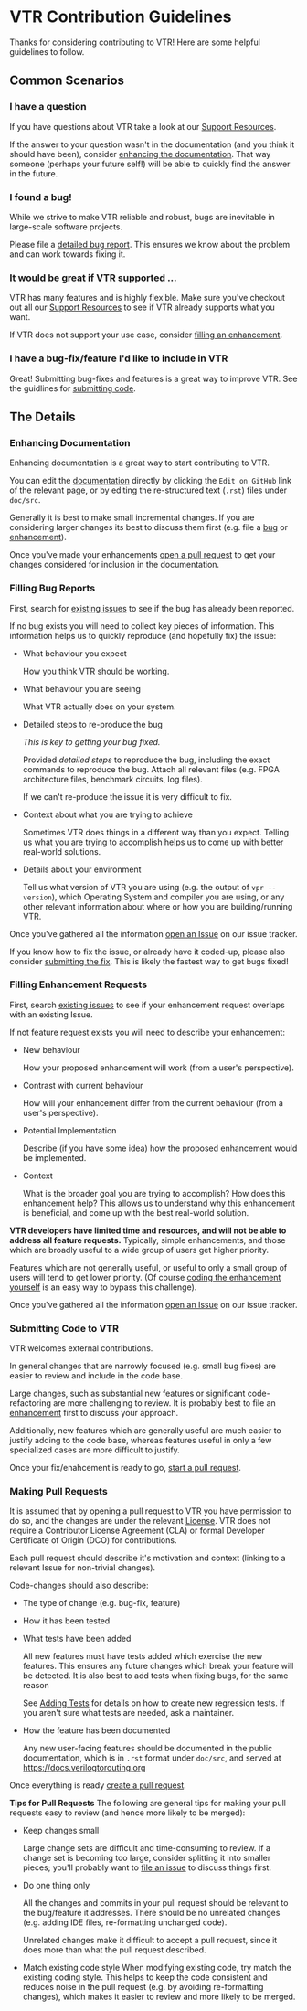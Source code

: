 # VTR Contribution Guidelines

Thanks for considering contributing to VTR!
Here are some helpful guidelines to follow.

## Common Scenarios

### I have a question
If you have questions about VTR take a look at our [Support Resources](SUPPORT.md).

If the answer to your question wasn't in the documentation (and you think it should have been), consider [enhancing the documentation](#enhancing-documentation).
That way someone (perhaps your future self!) will be able to quickly find the answer in the future.


### I found a bug!
While we strive to make VTR reliable and robust, bugs are inevitable in large-scale software projects.

Please file a [detailed bug report](#filling-bug-reports). 
This ensures we know about the problem and can work towards fixing it.


### It would be great if VTR supported ...
VTR has many features and is highly flexible.
Make sure you've checkout out all our [Support Resources](SUPPORT.md) to see if VTR already supports what you want.

If VTR does not support your use case, consider [filling an enhancement](#filling-enhancement-requests).

### I have a bug-fix/feature I'd like to include in VTR
Great! Submitting bug-fixes and features is a great way to improve VTR.
See the guidlines for [submitting code](#submitting-code-to-vtr).

## The Details

### Enhancing Documentation
Enhancing documentation is a great way to start contributing to VTR.

You can edit the [documentation](https://docs.verilogtorouting.org) directly by clicking the `Edit on GitHub` link of the relevant page, or by editing the re-structured text (`.rst`) files under `doc/src`.

Generally it is best to make small incremental changes.
If you are considering larger changes its best to discuss them first (e.g. file a [bug](#filling-bug-reports) or [enhancement](#filling-enhancement-requests)).

Once you've made your enhancements [open a pull request](#making-pull-requests) to get your changes considered for inclusion in the documentation.


### Filling Bug Reports
First, search for [existing issues](https://github.com/verilog-to-routing/vtr-verilog-to-routing/issues?&=) to see if the bug has already been reported.

If no bug exists you will need to collect key pieces of information.
This information helps us to quickly reproduce (and hopefully fix) the issue:

* What behaviour you expect

    How you think VTR should be working.

* What behaviour you are seeing

    What VTR actually does on your system.

* Detailed steps to re-produce the bug

    *This is key to getting your bug fixed.*

    Provided *detailed steps* to reproduce the bug, including the exact commands to reproduce the bug.
    Attach all relevant files (e.g. FPGA architecture files, benchmark circuits, log files). 

    If we can't re-produce the issue it is very difficult to fix.

* Context about what you are trying to achieve

    Sometimes VTR does things in a different way than you expect.
    Telling us what you are trying to accomplish helps us to come up with better real-world solutions.

* Details about your environment

    Tell us what version of VTR you are using (e.g. the output of `vpr --version`), which Operating System and compiler you are using, or any other relevant information about where or how you are building/running VTR.

Once you've gathered all the information [open an Issue](https://github.com/verilog-to-routing/vtr-verilog-to-routing/issues/new) on our issue tracker.

If you know how to fix the issue, or already have it coded-up, please also consider [submitting the fix](#submitting-code-to-vtr).
This is likely the fastest way to get bugs fixed!

### Filling Enhancement Requests
First, search [existing issues](https://github.com/verilog-to-routing/vtr-verilog-to-routing/issues) to see if your enhancement request overlaps with an existing Issue.

If not feature request exists you will need to describe your enhancement:

* New behaviour

    How your proposed enhancement will work (from a user's perspective).

* Contrast with current behaviour
 
    How will your enhancement differ from the current behaviour (from a user's perspective).

* Potential Implementation

    Describe (if you have some idea) how the proposed enhancement would be implemented.

* Context

    What is the broader goal you are trying to accomplish? How does this enhancement help?
    This allows us to understand why this enhancement is beneficial, and come up with the best real-world solution.

**VTR developers have limited time and resources, and will not be able to address all feature requests.**
Typically, simple enhancements, and those which are broadly useful to a wide group of users get higher priority.

Features which are not generally useful, or useful to only a small group of users will tend to get lower priority.
(Of course [coding the enhancement yourself](#submitting-code-to-vtr) is an easy way to bypass this challenge).

Once you've gathered all the information [open an Issue](https://github.com/verilog-to-routing/vtr-verilog-to-routing/issues/new) on our issue tracker.

### Submitting Code to VTR
VTR welcomes external contributions.

In general changes that are narrowly focused (e.g. small bug fixes) are easier to review and include in the code base.

Large changes, such as substantial new features or significant code-refactoring are more challenging to review.
It is probably best to file an [enhancement](#filling-enhancement-requests) first to discuss your approach.

Additionally, new features which are generally useful are much easier to justify adding to the code base, whereas features useful in only a few specialized cases are more difficult to justify.

Once your fix/enahcement is ready to go, [start a pull request](#making-pull-requests).

### Making Pull Requests
It is assumed that by opening a pull request to VTR you have permission to do so, and the changes are under the relevant [License](LICENSE.md).
VTR does not require a Contributor License Agreement (CLA) or formal Developer Certificate of Origin (DCO) for contributions.

Each pull request should describe it's motivation and context (linking to a relevant Issue for non-trivial changes).

Code-changes should also describe:

* The type of change (e.g. bug-fix, feature)

* How it has been tested

* What tests have been added

    All new features must have tests added which exercise the new features.
    This ensures any future changes which break your feature will be detected.
    It is also best to add tests when fixing bugs, for the same reason

    See [Adding Tests](README.developers.md#adding-tests) for details on how to create new regression tests. 
    If you aren't sure what tests are needed, ask a maintainer.

* How the feature has been documented

    Any new user-facing features should be documented in the public documentation, which is in `.rst` format under `doc/src`, and served at https://docs.verilogtorouting.org

Once everything is ready [create a pull request](https://github.com/verilog-to-routing/vtr-verilog-to-routing/pulls).

**Tips for Pull Requests**
The following are general tips for making your pull requests easy to review (and hence more likely to be merged):

* Keep changes small

    Large change sets are difficult and time-consuming to review.
    If a change set is becoming too large, consider splitting it into smaller pieces; you'll probably want to [file an issue](#filling-feature-requests) to discuss things first.

* Do one thing only

    All the changes and commits in your pull request should be relevant to the bug/feature it addresses.
    There should be no unrelated changes (e.g. adding IDE files, re-formatting unchanged code).

    Unrelated changes make it difficult to accept a pull request, since it does more than what the pull request described.

* Match existing code style
    When modifying existing code, try match the existing coding style.
    This helps to keep the code consistent and reduces noise in the pull request (e.g. by avoiding re-formatting changes), which makes it easier to review and more likely to be merged.

